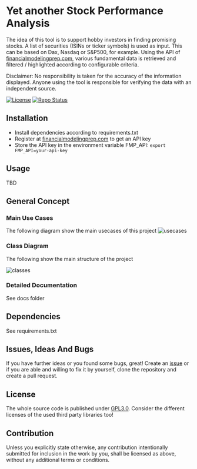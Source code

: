 # Yet another Stock Performance Analysis

The idea of this tool is to support hobby investors in finding promising stocks. A list of securities (ISINs or ticker symbols) is used as input. This can be based on Dax, Nasdaq or S&P500, for example. Using the API of [financialmodelingprep.com](https://site.financialmodelingprep.com/), various fundamental data is retrieved and filtered / highlighted according to configurable criteria.

Disclaimer: No responsibility is taken for the accuracy of the information displayed. Anyone using the tool is responsible for verifying the data with an independent source.

[![License](https://img.shields.io/badge/license-gpl-3.svg)](https://choosealicense.com/licenses/gpl-3.0/) [![Repo Status](https://www.repostatus.org/badges/latest/wip.svg)](https://www.repostatus.org/#wip)

## Installation
* Install dependencies according to requirements.txt
* Register at [financialmodelingprep.com](https://site.financialmodelingprep.com/) to get an API key
* Store the API key in the environment variable FMP_API: `export FMP_API=your-api-key`

## Usage
TBD

## General Concept
### Main Use Cases

The following diagram show the main usecases of this project
![usecases](https://www.plantuml.com/plantuml/proxy?cache=no&src=https://raw.githubusercontent.com/achim0x/yasp/master/docs/diagrams/src/usecases.iuml&fmt=svg)

### Class Diagram

The following show the main structure of the project

![classes](https://www.plantuml.com/plantuml/proxy?cache=no&src=https://raw.githubusercontent.com/achim0x/yasp/master/docs/diagrams/src/classes.iuml&fmt=svg)

### Detailed Documentation
See docs folder

## Dependencies
See requirements.txt

## Issues, Ideas And Bugs

If you have further ideas or you found some bugs, great! Create an [issue](https://github.com/achim0x/yasp/issues) or if you are able and willing to fix it by yourself, clone the repository and create a pull request.

## License

The whole source code is published under [GPL3.0](https://github.com/achim0x/yasp/blob/main/LICENSE).
Consider the different licenses of the used third party libraries too!

## Contribution

Unless you explicitly state otherwise, any contribution intentionally submitted for inclusion in the work by you, shall be licensed as above, without any additional terms or conditions.